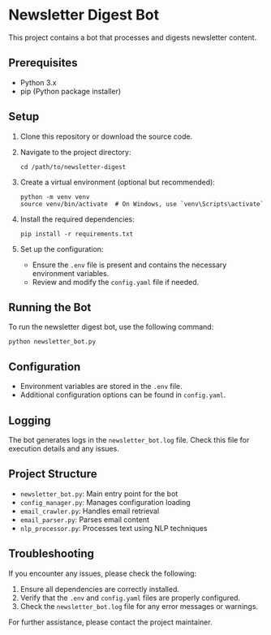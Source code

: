 # Newsletter Digest Bot

This project contains a bot that processes and digests newsletter content.

## Prerequisites

- Python 3.x
- pip (Python package installer)

## Setup

1. Clone this repository or download the source code.

2. Navigate to the project directory:

   ```
   cd /path/to/newsletter-digest
   ```

3. Create a virtual environment (optional but recommended):

   ```
   python -m venv venv
   source venv/bin/activate  # On Windows, use `venv\Scripts\activate`
   ```

4. Install the required dependencies:

   ```
   pip install -r requirements.txt
   ```

5. Set up the configuration:
   - Ensure the `.env` file is present and contains the necessary environment variables.
   - Review and modify the `config.yaml` file if needed.

## Running the Bot

To run the newsletter digest bot, use the following command:

```
python newsletter_bot.py
```

## Configuration

- Environment variables are stored in the `.env` file.
- Additional configuration options can be found in `config.yaml`.

## Logging

The bot generates logs in the `newsletter_bot.log` file. Check this file for execution details and any issues.

## Project Structure

- `newsletter_bot.py`: Main entry point for the bot
- `config_manager.py`: Manages configuration loading
- `email_crawler.py`: Handles email retrieval
- `email_parser.py`: Parses email content
- `nlp_processor.py`: Processes text using NLP techniques

## Troubleshooting

If you encounter any issues, please check the following:

1. Ensure all dependencies are correctly installed.
2. Verify that the `.env` and `config.yaml` files are properly configured.
3. Check the `newsletter_bot.log` file for any error messages or warnings.

For further assistance, please contact the project maintainer.
